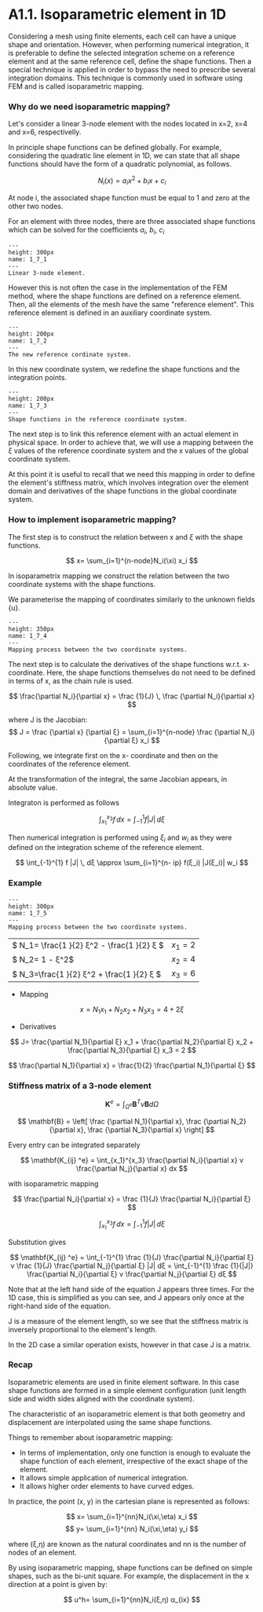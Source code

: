# A1.1. Isoparametric element in 1D

Considering a mesh using finite elements, each cell can have a unique shape and orientation. However, when performing numerical integration, it is preferable to define the selected integration scheme on a reference element and at the same reference cell, define the shape functions.
Then a special technique is applied in order to bypass the need to prescribe several integration domains. This technique is commonly used in software using FEM and is called isoparametric mapping.

### Why do we need isoparametric mapping?

Let's consider a linear 3-node element with the nodes located in x=2, x=4 and x=6, respectivelly.

In principle shape functions can be defined globally. For example, considering the quadratic line element in 1D, we can state that all shape functions should have the form of a quadratic polynomial, as follows.

$$ N_i(x)= a_ix^2 + b_ix + c_i $$

At node i, the associated shape function must be equal to 1 and zero at the other two nodes.

For an element with three nodes, there are three associated shape functions which can be solved for the coefficients $a_i$, $b_i$, $c_i$

```{figure} ../.././images/Chapter1/1_7_1.png
---
height: 300px
name: 1_7_1
---
Linear 3-node element.
```


However this is not often the case in the implementation of the FEM method, where the shape functions are defined on a reference element. Then, all the elements of the mesh have the same "reference element". This reference element is defined in an auxiliary coordinate system.

```{figure} ../.././images/Chapter1/1_7_2.png
---
height: 200px
name: 1_7_2
---
The new reference cordinate system.
```

In this new coordinate system, we redefine the shape functions and the integration points.

```{figure} ../.././images/Chapter1/1_7_3.png
---
height: 200px
name: 1_7_3
---
Shape functions in the reference coordinate system.
```

The next step is to link this reference element with an actual element in physical space. In order to achieve that, we will use a mapping between the $ξ$ values of the reference coordinate system and the x values of the global coordinate system.

At this point it is useful to recall that we need this mapping in order to define the element's stiffness matrix, which involves integration over the element domain and derivatives of the shape functions in the global coordinate system.

### How to implement isoparametric mapping?

The first step is to construct the relation between x and $ξ$ with the shape functions.

$$ x= \sum_{i=1}^{n-node}N_i(\xi) x_i $$

In isoparametrix mapping we construct the relation between the two coordinate systems with the shape functions.

We parameterise the mapping of coordinates similarly to the unknown fields {u}.

```{figure} ../.././images/Chapter1/1_7_4.png
---
height: 350px
name: 1_7_4
---
Mapping process between the two coordinate systems.
```

The next step is to calculate the derivatives of the shape functions w.r.t. x- coordinate. Here, the shape functions themselves do not need to be defined in terms of x, as the chain rule is used.

$$ \frac{\partial N_i}{\partial x} = \frac {1}{J} \, \frac {\partial N_i}{\partial x} $$


where  J is the Jacobian:
$$ J = \frac {\partial x} {\partial ξ}  = \sum_{i=1}^{n-node}  \frac {\partial N_i} {\partial ξ}  x_i $$

Following, we integrate first on the x- coordinate and then on the coordinates of the reference element.

At the transformation of the integral, the same Jacobian appears, in absolute value.

Integraton is performed as follows

$$ \int_{x_1}^{x_3} f \, dx = \int_{-1}^{1} f |J| \, dξ$$

Then numerical integration is performed using $ξ_i$ and $w_i$ as they were defined on the integration scheme of the reference element.

$$ \int_{-1}^{1} f |J| \, dξ \approx \sum_{i=1}^{n- ip} f(ξ_i)  |J(ξ_i)| w_i $$



### Example 

```{figure} ../.././images/Chapter1/1_7_5.png
---
height: 300px
name: 1_7_5
---
Mapping process between the two coordinate systems.
```


| | | 
| --- | --- |
|$  N_1= \frac{1 }{2} ξ^2 - \frac{1 }{2} ξ  $| $x_1=2$|
|$  N_2= 1 - ξ^2$ | $x_2=4$|
|$  N_3=\frac{1 }{2} ξ^2 + \frac{1 }{2} ξ $ | $x_3=6$|

- Mapping 
  
$$ x= N_1 x_1 + N_2 x_2 +N_3 x_3 = 4+2ξ $$

- Derivatives
  
$$  J= \frac{\partial N_1}{\partial ξ}   x_1 +  \frac{\partial N_2}{\partial ξ}   x_2    + \frac{\partial N_3}{\partial ξ}   x_3  = 2    $$


$$  \frac{\partial N_1}{\partial x} = \frac{1}{2} \frac{\partial N_1}{\partial ξ} $$

### Stiffness matrix of a 3-node element

$$ \mathbf{K}^e = \int_{Ω^e} \mathbf{B}^T ν \mathbf{B} dΩ   $$

$$ \mathbf{B} = \left[  \frac {\partial N_1}{\partial x}, \frac {\partial N_2}{\partial x}, \frac {\partial N_3}{\partial x} \right] $$ 

Every entry can be integrated separately 

$$ \mathbf{K_{ij} ^e} = \int_{x_1}^{x_3} \frac{\partial N_i}{\partial x} ν  \frac{\partial N_j}{\partial x} dx $$

with isoparametric mapping 

$$ \frac{\partial N_i}{\partial x} = \frac {1}{J} \frac{\partial N_i}{\partial ξ} $$

$$ \int_{x_1}^{x_3} f \, dx = \int_{-1}^{1} f |J| \, dξ$$

Substitution gives 


$$ \mathbf{K_{ij} ^e} = \int_{-1}^{1} \frac {1}{J} \frac{\partial N_i}{\partial ξ} ν \frac {1}{J} \frac{\partial N_j}{\partial ξ} |J| dξ =  \int_{-1}^{1} \frac {1}{|J|} \frac{\partial N_i}{\partial ξ} ν  \frac{\partial N_j}{\partial ξ} dξ $$


Note that at the left hand side of the equation J appears three times. For the 1D case, this is simplified as you can see, and J appears only once at the right-hand side of the equation. 

J is a measure of the element length, so we see that the stiffness matrix is inversely proportional to the element's length.

In the 2D case a similar operation exists, however in that case J is a matrix.

### Recap

Isoparametric elements are used in finite element software. In this case shape functions are formed in a simple element configuration (unit length side and width sides aligned with the coordinate system). 

The characteristic of an isoparametric element is that both geometry and displacement are interpolated using the same shape functions.

Things to remember about isoparametric mapping:

- In terms of implementation, only one function is enough to evaluate the shape function of each element, irrespective of the exact shape of the element. 
- It allows simple application of numerical integration.
- It allows higher order elements to have curved edges.

In practice, the point (x, y) in the cartesian plane is represented as follows:

$$ x= \sum_{i=1}^{nn}N_i(\xi,\eta) x_i $$
$$ y= \sum_{i=1}^{nn} N_i(\xi,\eta) y_i $$

where (ξ,η) are known as the natural coordinates and nn is the number of nodes of an element.

By using isoparametric mapping, shape functions can be defined on simple shapes, such as the bi-unit square. For example, the displacement  in the x direction at a point is given by:

$$ u^h= \sum_{i=1}^{nn}N_i(ξ,η) α_{ix} $$




